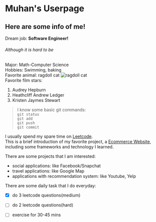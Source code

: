 # Muhan's Userpage
## Here are some info of me!
Dream job: **Software Engineer!**
###### Although it is hard to be
Major: Math-Computer Science\
Hobbies: Swimming, baking\
Favorite animal: ragdoll cat 
![ragdoll cat](https://imagesvc.meredithcorp.io/v3/mm/image?url=https%3A%2F%2Fstatic.onecms.io%2Fwp-content%2Fuploads%2Fsites%2F47%2F2020%2F09%2F24%2Fragdoll-554742943-2000.jpg)\
Favorite film stars:
1. Audrey Hepburn
2. Heathcliff Andrew Ledger
3. Kristen Jaymes Stewart

> I know some basic git commands:\
`git status`\
`git add`\
`git push`\
`git commit`

I usually spend my spare time on [Leetcode](https://leetcode.com).\
This is a brief introduction of my favorite project, a [Ecommerce Website](/Done-Project-eg.md), including some frameworks and technology I learned.


There are some projects that I am interested:
- social applications: like Facebook/Snapchat
- travel applications: like Google Map
- applications with recommendation system: like Youtube, Yelp

There are some daily task that I do everyday:
- [x] do 3 leetcode questions(medium)
- [ ] do 2 leetcode questions(hard)
- [ ] exercise for 30-45 mins





